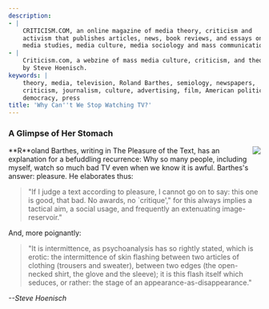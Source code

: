```yaml
---
description:
- |
    CRITICISM.COM, an online magazine of media theory, criticism and
    activism that publishes articles, news, book reviews, and essays on
    media studies, media culture, media sociology and mass communication.
- |
    Criticism.com, a webzine of mass media culture, criticism, and theory,
    by Steve Hoenisch.
keywords: |
    theory, media, television, Roland Barthes, semiology, newspapers,
    criticism, journalism, culture, advertising, film, American politics,
    democracy, press
title: 'Why Can''t We Stop Watching TV?'
---
```



### A Glimpse of Her Stomach


<img src="../images/0374521603.gif" align="right" />
**R**oland Barthes, writing in The Pleasure of the
Text, 
has an explanation for a befuddling recurrence: Why so many people,
including myself, watch so much bad TV even when we know it is awful.
Barthes's answer: pleasure. He elaborates thus:





>"If I judge a text according to pleasure, I cannot go on to say: this
one is good, that bad. No awards, no \`critique'," for this always
implies a tactical aim, a social
usage,
 and frequently an extenuating image-reservoir."





And, more poignantly:





>"It is intermittence, as psychoanalysis has so rightly stated, which is
erotic: the intermittence of skin flashing between two
articles of clothing (trousers and sweater), between two edges (the
open-necked shirt, the glove and the sleeve); it is this flash itself
which seduces, or rather: the stage of an appearance-as-disappearance."



_--Steve Hoenisch_




